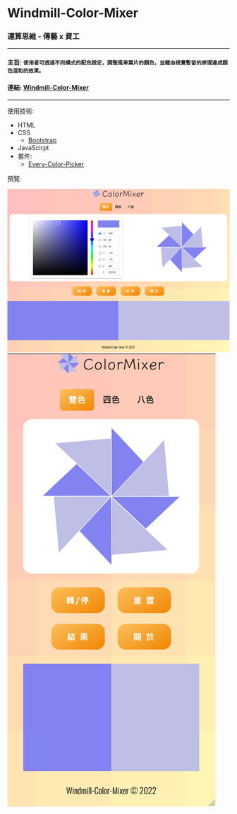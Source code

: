# Windmill-Color-Mixer

### 運算思維 - 傳藝 x 資工

*** 
#### 主旨: `使用者可透過不同模式的配色設定，調整風車葉片的顏色，並藉由視覺暫留的原理達成顏色混和的效果。`
#### 連結: [Windmill-Color-Mixer](https://nutt1101.github.io/windmill-color-picker/)
****

使用技術:
- HTML
- CSS
    - [Bootstrap](https://getbootstrap.com/)
- JavaScirpt
- 套件:
    - [Every-Color-Picker](https://everycolorpicker.com/)

預覽:

![](./image/perview-pc.png)
![](./image/perview-phone.png)
